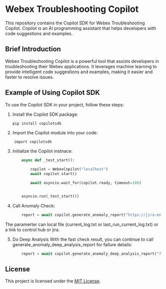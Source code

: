 # Webex Troubleshooting Copilot

This repository contains the Copilot SDK for Webex Troubleshooting Copilot. Copilot is an AI programming assistant that helps developers with code suggestions and examples.

## Brief Introduction

Webex Troubleshooting Copilot is a powerful tool that assists developers in troubleshooting their Webex applications. It leverages machine learning to provide intelligent code suggestions and examples, making it easier and faster to resolve issues.

## Example of Using Copilot SDK

To use the Copilot SDK in your project, follow these steps:

1. Install the Copilot SDK package:
    ```bash
    pip install copilotsdk
    ```

2. Import the Copilot module into your code:
```
    import copilotsdk
```

3. Initialize the Copilot instnace:
    ```python
        async def _test_start(): 

            copilot = WebexCopilot("localhost")
            await copilot.start()

            await asyncio.wait_for(copilot.ready, timeout=100)


        asyncio.run(_test_start())
    ```

4. Call Anomaly Check:
    ```python
        report = await copilot.generate_anomaly_report("https://jira-eng-gpk2.cisco.com/jira/secure/attachment/891712/tst_video_only_retry_10-14_15-56-16_log-42.12.0.23935.zip")

    ```
The paramerter can local file (current_log.txt or last_run_current_log.txt) or a link to control hub or jira.

5. Do Deep Analysis
With the fast check result, you can continue to call generate_anomaly_deep_analysis_report for failure details:

    ```python
        report = await copilot.generate_anomaly_deep_analysis_report("7159edd516f0b33981d7be140cd114628b902f5866c806fcf3be79f10ac9de47","join meeting","callid-e80f6b25-519f-4ad6-a4ba-6aa4ccff34ff.txt")
    ```


## License

This project is licensed under the [MIT License](LICENSE).
